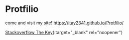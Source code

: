 # Protfilio
come and visit my site! https://itay2341.github.io/Protfilio/


[Stackoverflow The Key](https://stackoverflow.blog/2021/03/31/the-key-copy-paste/)(:target="_blank" rel="noopener")

